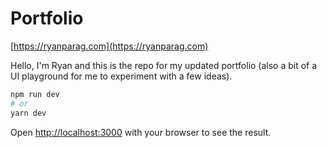 # Portfolio

[https://ryanparag.com](https://ryanparag.com)

Hello, I'm Ryan and this is the repo for my updated portfolio (also a bit of a UI playground for me to experiment with a few ideas).

```bash
npm run dev
# or
yarn dev
```

Open [http://localhost:3000](http://localhost:3000) with your browser to see the result.
